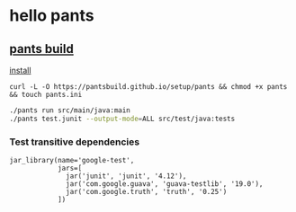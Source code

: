 # hello pants

## [pants build](http://pantsbuild.github.io/jvm_projects.html)

[install](http://pantsbuild.github.io/install.html)

~~~
curl -L -O https://pantsbuild.github.io/setup/pants && chmod +x pants && touch pants.ini
~~~	

~~~ bash
./pants run src/main/java:main
./pants test.junit --output-mode=ALL src/test/java:tests
~~~

### Test transitive dependencies

~~~
jar_library(name='google-test',
            jars=[
              jar('junit', 'junit', '4.12'),
              jar('com.google.guava', 'guava-testlib', '19.0'),
              jar('com.google.truth', 'truth', '0.25')
            ])
~~~
